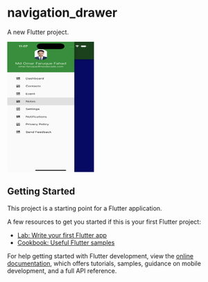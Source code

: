 # navigation_drawer

A new Flutter project.

<img src ="https://github.com/aoffahad/Drawer-in-Flutter/blob/main/images/Output.png" width="200" height ="300" alt="Output"/>

## Getting Started

This project is a starting point for a Flutter application.

A few resources to get you started if this is your first Flutter project:

- [Lab: Write your first Flutter app](https://docs.flutter.dev/get-started/codelab)
- [Cookbook: Useful Flutter samples](https://docs.flutter.dev/cookbook)

For help getting started with Flutter development, view the
[online documentation](https://docs.flutter.dev/), which offers tutorials,
samples, guidance on mobile development, and a full API reference.
